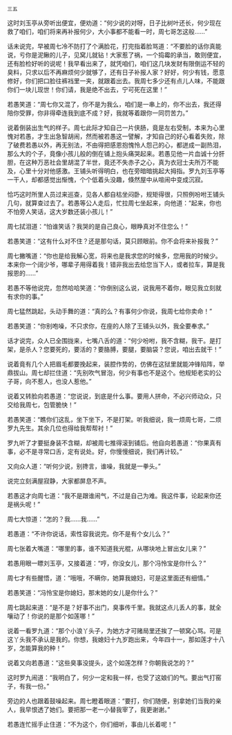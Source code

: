     三五 

   这时刘玉亭从旁听出便宜，便劝道：“何少说的对呀，日子比树叶还长，何少现在救了咱们，咱们将来再补报何少，大小事都不能看一时，周七哥怎这般……”

   话未说完，早被周七冷不防打了个满脸花，打完指着脸骂道：“不要脸的话你真能说，亏你是泥鳅的儿子，见窝儿就钻！大家惹了祸，一个捣霉的承当，敢则便宜，还有脸检好听的说呢！我早看出来了，就凭咱们，咱们这几块发财有限倒运不轻的臭料，只求以后不再麻烦何少就够了，还有日子补报人家？好好，何少有钱，愿意修好，你们把口脸往裤裆里一夹，就跟着出去。我周七多少还有点儿人味，不能跟你们一块儿现世！你们请，我是绝不出去，宁可死在这里！”

   若愚笑道：“周七你又混了，你不是为我么，咱们是一串上的，你不出去，我还得陪你受罪，你非得牵连我到底不成？好，我就等着跟你一同罚苦力。”

   说着倒装出生气的样子。周七此际才知自己一片侠肠，竟是左右受制，本来为心里愧对若愚，才生出急智胡闹，然而被若愚这一譬解，才知自己的好心看着失败，除了破费若愚以外，再无别法，不由得把感恩抱愧怜人怨己的心，都迸成一副热泪，那么大的个子，竟像小孩儿般的倒在铺上抱头痛哭起来。若愚见他一片血诚十分肝胆，在这种万恶社会里胡混了半世，竟还不失赤子之心，真为衣冠士夫所万不能及，心里十分对他感激。王铺头听得明白，也在旁暗暗挑起大拇指。罗九刘玉亭等一干人，却都感觉出惭愧，个个低着头没趣，倏然屋中从喧闹中变成沉寂。

   恰巧这时所里人员过来巡查，见各人都自枯坐闷卧，规矩得很，只照例吩咐王铺头几句，就算查过去了。若愚等公人走后，忙拉周七坐起来，向他道：“起来，你也不怕旁人笑话，这大岁数还装小孩儿！”

   周七拭泪道：“怕谁笑话？我哭的是自己良心，眼睁真对不住您么！”

   若愚笑道：“这有什么对不住？还是那句话，莫只顾眼前。你不会将来补报我？”

   周七撇嘴道：“你也是给我解心宽，将来也是我求您的时候多，您用我的时候少。本来你一个阔少爷，哪辈子用得着我！错非我出去给您当下人，或者拉车，算是我报恩的……”

   若愚不等他说完，忽然哈哈笑道：“你倒别这么说，说我用不着你，眼见我立刻就有求你的事。”

   周七猛然跳起，头动手舞的道：“真的么？有事何少你说，我周七给你卖命！”

   若愚笑道：“你别咆噪，不只求你，在座的人除了王铺头以外，我全要奉求。”

   话才说完，众人已全围拢来，七嘴八舌的道：“何少吩咐，我不含糊，我干。是打架，是杀人？您要死的，要活的？要胳膊，要腿，要脑袋？您说，咱出去就干！”

   说着竟有几个人把眉毛都要挽起来，装腔作势的，仿佛在这狱里就能冲锋陷阵，举鼎拔山。周七却拦住道：“先别吹气冒泡，何少有事也不是这个。他规矩老实的公子哥，向不惹人，也没人惹他。”

   说着又转脸向若愚道：“您说说，到底是什么事。要用人拼命，不必兴师动众，只交给我周七，包管脆快！”

   若愚笑道：“瞧你们这乱，坐下坐下，不是打架。听我细说，我一烦周七哥，二烦罗九先生。其余几位也得给我帮帮衬！”

   罗九听了才要挺身装不含糊，却被周七推得滚到铺后。他自向若愚道：“你果真有事，必不是寻常口舌，定有说处。好，你慢慢细说，我们再计较。”

   又向众人道：“听何少说，别搀言，谁噪，我就是一拳头。”

   说完立刻满屋寂静，大家都屏息不声。

   若愚这才向周七道：“我不是跟谁闹气，不过是自己为难。我这件事，论起来你还是祸头呢！”

   周七大惊道：“怎的？我……我……”

   若愚道：“不许你说话，索性容我说完。你不是有个女儿么？”

   周七张着大嘴道：“哪里的事，谁不知道我光棍，从哪块地上冒出女儿来？”

   若愚用眼一瞟刘玉亭，又接着道：“哼，你没女儿，那个冯怜宝是你什么？”

   周七才有些醒悟，道：“哦哦，不瞒你，她算我媳妇，可是这里面还有细情。”

   若愚笑道：“冯怜宝是你媳妇，那末她的女儿是你什么？”

   周七跳起来道：“是不是？好事不出门，臭事传千里。我就这点儿丢人的事，就全嚷动了！你说的是那个如莲哪！”

   说着一看罗九道：“那个小浪丫头子，为她方才可赌局里还挨了一顿窝心骂。可是这丫头我不承认是我的。你想，我媳妇十九岁跑出来，今年四十一，那如莲才十八岁，怎能算我的种！”

   说着又向若愚道：“这些臭事没提头，这个如莲怎样？你朝我说怎的？”

   这时罗九闹道：“我明白了，何少一定和我一样，也受了这娘们的气。要出气打窑子，有我一份。”

   旁边的人也跟着鼓噪起来。周七瞪着眼道：“要打，你们随便，别拿她们当我的亲人，我早恨透了她们。要把那一老一小替我宰了，我更谢谢。”

   若愚连忙摇手止住道：“不为这个，你们细听，事由儿长着呢！”

